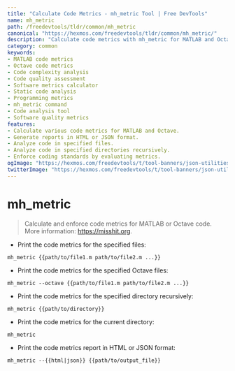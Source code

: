 ```yaml
---
title: "Calculate Code Metrics - mh_metric Tool | Free DevTools"
name: mh_metric
path: /freedevtools/tldr/common/mh_metric
canonical: "https://hexmos.com/freedevtools/tldr/common/mh_metric/"
description: "Calculate code metrics with mh_metric for MATLAB and Octave. Improve code quality, identify complexity, and enforce coding standards. Free online tool, no registration required."
category: common
keywords:
- MATLAB code metrics
- Octave code metrics
- Code complexity analysis
- Code quality assessment
- Software metrics calculator
- Static code analysis
- Programming metrics
- mh_metric command
- Code analysis tool
- Software quality metrics
features:
- Calculate various code metrics for MATLAB and Octave.
- Generate reports in HTML or JSON format.
- Analyze code in specified files.
- Analyze code in specified directories recursively.
- Enforce coding standards by evaluating metrics.
ogImage: "https://hexmos.com/freedevtools/t/tool-banners/json-utilities-banner.png"
twitterImage: "https://hexmos.com/freedevtools/t/tool-banners/json-utilities-banner.png"
---
```


# mh_metric

> Calculate and enforce code metrics for MATLAB or Octave code.
> More information: <https://misshit.org>.

- Print the code metrics for the specified files:

`mh_metric {{path/to/file1.m path/to/file2.m ...}}`

- Print the code metrics for the specified Octave files:

`mh_metric --octave {{path/to/file1.m path/to/file2.m ...}}`

- Print the code metrics for the specified directory recursively:

`mh_metric {{path/to/directory}}`

- Print the code metrics for the current directory:

`mh_metric`

- Print the code metrics report in HTML or JSON format:

`mh_metric --{{html|json}} {{path/to/output_file}}`
